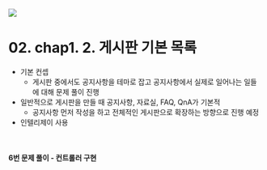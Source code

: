 #### ![](https://benefits.fastfive.co.kr/wp-content/uploads/2017/12/logo_%ED%8C%A8%EC%8A%A4%ED%8A%B8%EC%BA%A0%ED%8D%BC%EC%8A%A4-600x500.png)

# 02. chap1. 2. 게시판 기본 목록

- 기본 컨셉
  - 게시판 중에서도 공지사항을 테마로 잡고 공지사항에서 실제로 일어나는 일들에 대해 문제 풀이 진행
- 일반적으로 게시판을 만들 때 공지사항, 자료실, FAQ, QnA가 기본적
  - 공지사항 먼저 작성을 하고 전체적인 게시판으로 확장하는 방향으로 진행 예정
- 인텔리제이 사용

<br/>

#### 6번 문제 풀이 - 컨트롤러 구현
